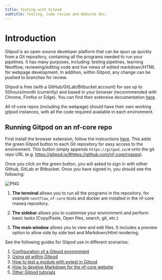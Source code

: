 ```yaml
---
title: Testing with Gitpod
subtitle: Testing, Code review and Website dev.
---
```


# Introduction

Gitpod is an open-source developer platform that can be spun up quickly from a Git repository, containing all the programs needed to run your pipelines. It has many purposes, including: testing pipelines, learning Nextflow, reviewing/editing code and live views of edited markdown/HTML for webpage development. In addition, within Gitpod, any change can be pushed to branches for review. 

Gitpod is free (with a GitHub/GitLab/Bitbucket account) for use up to 50hours/month (currently) and based in your browser (reconmmended with Chrome, Firefox or Edge). You can find their extensive documentation [here](https://gitpod.io/). 

All nf-core repos (including the webpage) should have their own working gitpod instances, with all the code required available in each environment.

## Running Gitpod on an nf-core repo

First install the browser extension, follow the instructions [here](https://www.gitpod.io/docs/browser-extension). This adds the green Gitpod button to each Git repository for easy access to the environment. This button simply appends `https://gitpod.io/#` onto the git repo URL (e.g. https://gitpod.io/#https://github.com/nf-core/rnaseq).

Once you click on the green button, you will asked to sign in with either Github, GitLab or Bitbucket. Once you have signed in, you should see the following:

![PNG](/assets/markdown_assets/developers/gitpod/nf-core-gitpod.png)


1. **The terminal** allows you to run all the programs in the repository, for example `nextflow`, `nf-core` tools and docker are installed in the nf-core rnaseq repository.

2. **The sidebar** allows you to customise your environment and perform basic tasks (Copy/Paste, Open files, search, git, etc.)

3. **The main window** allows you to view and edit files. It includes a preview option to allow side by side text and Markdown/Html rendering.


See the following guides for Gitpod use in different scenarios:

1. [Configuration of a Gitpod environment](gitpod/config.md)
2. [Using git within Gitpod](gitpod/git_in_gitpod.md)
3. [How to test a module with pytest in Gitpod](gitpod/pytest.md)
4. [How to develop Markdown for the nf-core website](gitpod/webdev.md)
5. [Other Gitpod tutorials](gitpod/other.md)




